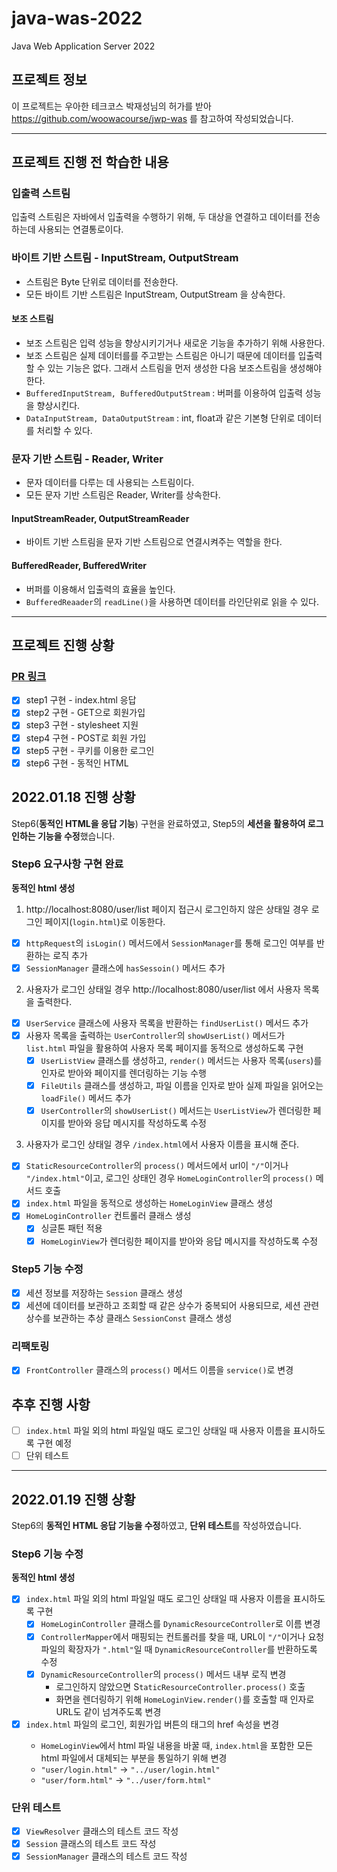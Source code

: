 # java-was-2022
Java Web Application Server 2022


## 프로젝트 정보 

이 프로젝트는 우아한 테크코스 박재성님의 허가를 받아 https://github.com/woowacourse/jwp-was 
를 참고하여 작성되었습니다.

---

## 프로젝트 진행 전 학습한 내용

### 입출력 스트림

입출력 스트림은 자바에서 입출력을 수행하기 위해, 두 대상을 연결하고 데이터를 전송하는데 사용되는 연결통로이다.

### 바이트 기반 스트림 - InputStream, OutputStream

- 스트림은 Byte 단위로 데이터를 전송한다.
- 모든 바이트 기반 스트림은 InputStream, OutputStream 을 상속한다.

#### 보조 스트림
- 보조 스트림은 입력 성능을 향상시키기거나 새로운 기능을 추가하기 위해 사용한다.
- 보조 스트림은 실제 데이터를를 주고받는 스트림은 아니기 때문에 데이터를 입출력할 수 있는 기능은 없다. 그래서 스트림을 먼저 생성한 다음 보조스트림을 생성해야 한다.
- `BufferedInputStream, BufferedOutputStream` : 버퍼를 이용하여 입출력 성능을 향상시킨다.
- `DataInputStream, DataOutputStream` : int, float과 같은 기본형 단위로 데이터를 처리할 수 있다.

### 문자 기반 스트림 - Reader, Writer
- 문자 데이터를 다루는 데 사용되는 스트림이다.
- 모든 문자 기반 스트림은 Reader, Writer를 상속한다.

#### InputStreamReader, OutputStreamReader
- 바이트 기반 스트림을 문자 기반 스트림으로 연결시켜주는 역할을 한다.

#### BufferedReader, BufferedWriter
- 버퍼를 이용해서 입출력의 효율을 높인다.
- `BufferedReaader`의 `readLine()`을 사용하면 데이터를 라인단위로 읽을 수 있다.

---

## 프로젝트 진행 상황
### [PR 링크](https://github.com/softeerbootcamp/be-java-web-server/pull/145)
- [x] step1 구현 - index.html 응답
- [x] step2 구현 - GET으로 회원가입
- [x] step3 구현 - stylesheet 지원
- [x] step4 구현 - POST로 회원 가입
- [x] step5 구현 - 쿠키를 이용한 로그인
- [x] step6 구현 - 동적인 HTML

## 2022.01.18 진행 상황
Step6(**동적인 HTML을 응답 기능**) 구현을 완료하였고, Step5의 **세션을 활용하여 로그인하는 기능을 수정**했습니다.

### Step6 요구사항 구현 완료
**동적인 html 생성**
1. http://localhost:8080/user/list  페이지 접근시 로그인하지 않은 상태일 경우 로그인 페이지(`login.html`)로 이동한다.
- [x] `httpRequest`의 `isLogin()` 메서드에서 `SessionManager`를 통해 로그인 여부를 반환하는 로직 추가
- [x] `SessionManager` 클래스에 `hasSessoin()` 메서드 추가
2.  사용자가 로그인 상태일 경우 http://localhost:8080/user/list 에서 사용자 목록을 출력한다.
- [x] `UserService` 클래스에 사용자 목록을 반환하는 `findUserList()` 메서드 추가
- [x] 사용자 목록을 출력하는 `UserController`의 `showUserList()` 메서드가 `list.html` 파일을 활용하여 사용자 목록 페이지를 동적으로 생성하도록 구현
    - [x] `UserListView` 클래스를 생성하고, `render()` 메서드는 사용자 목록(`users`)를 인자로 받아와 페이지를 렌더링하는 기능 수행
    - [x] `FileUtils` 클래스를 생성하고, 파일 이름을 인자로 받아 실제 파일을 읽어오는 `loadFile()` 메서드 추가
    - [x] `UserController`의 `showUserList()` 메서드는 `UserListView`가 렌더링한 페이지를 받아와 응답 메시지를 작성하도록 수정

3. 사용자가 로그인 상태일 경우 `/index.html`에서 사용자 이름을 표시해 준다.
- [x] `StaticResourceController`의 `process()` 메서드에서 url이 `"/"`이거나 `"/index.html"`이고, 로그인 상태인 경우 `HomeLoginController`의 `process()` 메서드 호출
- [x] `index.html` 파일을 동적으로 생성하는 `HomeLoginView` 클래스 생성
- [x] `HomeLoginController` 컨트롤러 클래스 생성
    - [x] 싱글톤 패턴 적용
    - [x] `HomeLoginView`가 렌더링한 페이지를 받아와 응답 메시지를 작성하도록 수정

### Step5 기능 수정
- [x] 세션 정보를 저장하는 `Session` 클래스 생성
- [x] 세션에 데이터를 보관하고 조회할 때 같은 상수가 중복되어 사용되므로, 세션 관련 상수를 보관하는 추상 클래스 `SessionConst` 클래스 생성

### 리팩토링
- [x] `FrontController` 클래스의 `process()` 메서드 이름을 `service()`로 변경

## 추후 진행 사항
- [ ] `index.html` 파일 외의 html 파일일 때도 로그인 상태일 때 사용자 이름을 표시하도록 구현 예정
- [ ] 단위 테스트

---
## 2022.01.19 진행 상황
Step6의 **동적인 HTML 응답 기능을 수정**하였고, **단위 테스트**를 작성하였습니다.

### Step6 기능 수정
**동적인 html 생성**
- [x] `index.html` 파일 외의 html 파일일 때도 로그인 상태일 때 사용자 이름을 표시하도록 구현
    - [x] `HomeLoginController` 클래스를 `DynamicResourceController`로 이름 변경
    - [x] `ControllerMapper`에서 매핑되는 컨트롤러를 찾을 때, URL이 `"/"`이거나 요청 파일의 확장자가 `".html"`일 때 `DynamicResourceController`를 반환하도록 수정
    - [x] `DynamicResourceController`의 `process()` 메서드 내부 로직 변경
        - 로그인하지 않았으면 S`taticResourceController.process()` 호출
        - 화면을 렌더링하기 위해 `HomeLoginView.render()`를 호출할 때 인자로 URL도 같이 넘겨주도록 변경
- [x] `index.html` 파일의 로그인, 회원가입 버튼의 <a> 태그의 href 속성을 변경
    - `HomeLoginView`에서 html 파일 내용을 바꿀 때, `index.html`을 포함한 모든 html 파일에서 대체되는 부분을 통일하기 위해 변경
    - `"user/login.html"` -> `"../user/login.html"`
    - `"user/form.html"` -> `"../user/form.html"`

### 단위 테스트
- [x] `ViewResolver` 클래스의 테스트 코드 작성
- [x] `Session` 클래스의 테스트 코드 작성
- [x] `SessionManager` 클래스의 테스트 코드 작성 
